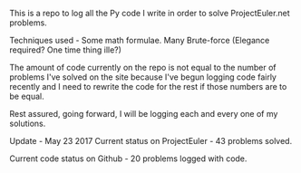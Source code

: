 This is a repo to log all the Py code I write in order to solve ProjectEuler.net problems.

Techniques used - Some math formulae. Many Brute-force (Elegance required? One time thing ille?)

The amount of code currently on the repo is not equal to the number of problems I've solved on the site because 
I've begun logging code fairly recently and I need to rewrite the code for the rest if those numbers are to be equal.

Rest assured, going forward, I will be logging each and every one of my solutions.

Update - May 23 2017
Current status on ProjectEuler - 43 problems solved. 

Current code status on Github  - 20 problems logged with code.
